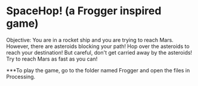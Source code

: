 # SpaceHop! (a Frogger inspired game)

Objective: You are in a rocket ship and you are trying to reach Mars. However, there are asteroids blocking your path! Hop over the asteroids to reach your destination! But careful, don't get carried away by the asteroids! Try to reach Mars as fast as you can!

***To play the game, go to the folder named Frogger and open the files in Processing.
